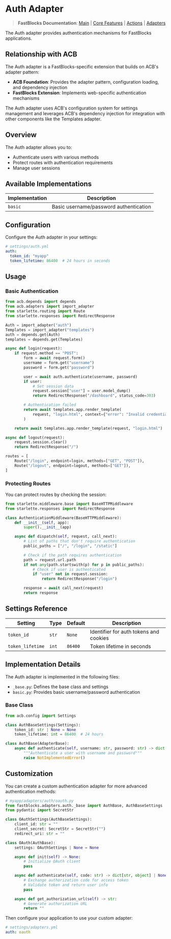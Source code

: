 # Auth Adapter

> **FastBlocks Documentation**: [Main](../../../README.md) | [Core Features](../../README.md) | [Actions](../../actions/README.md) | [Adapters](../README.md)

The Auth adapter provides authentication mechanisms for FastBlocks applications.

## Relationship with ACB

The Auth adapter is a FastBlocks-specific extension that builds on ACB's adapter pattern:

- **ACB Foundation**: Provides the adapter pattern, configuration loading, and dependency injection
- **FastBlocks Extension**: Implements web-specific authentication mechanisms

The Auth adapter uses ACB's configuration system for settings management and leverages ACB's dependency injection for integration with other components like the Templates adapter.

## Overview

The Auth adapter allows you to:

- Authenticate users with various methods
- Protect routes with authentication requirements
- Manage user sessions

## Available Implementations

| Implementation | Description |
|----------------|-------------|
| `basic` | Basic username/password authentication |

## Configuration

Configure the Auth adapter in your settings:

```yaml
# settings/auth.yml
auth:
  token_id: "myapp"
  token_lifetime: 86400  # 24 hours in seconds
```

## Usage

### Basic Authentication

```python
from acb.depends import depends
from acb.adapters import import_adapter
from starlette.routing import Route
from starlette.responses import RedirectResponse

Auth = import_adapter("auth")
Templates = import_adapter("templates")
auth = depends.get(Auth)
templates = depends.get(Templates)

async def login(request):
    if request.method == "POST":
        form = await request.form()
        username = form.get("username")
        password = form.get("password")

        user = await auth.authenticate(username, password)
        if user:
            # Set session data
            request.session["user"] = user.model_dump()
            return RedirectResponse("/dashboard", status_code=303)

        # Authentication failed
        return await templates.app.render_template(
            request, "login.html", context={"error": "Invalid credentials"}
        )

    return await templates.app.render_template(request, "login.html")

async def logout(request):
    request.session.clear()
    return RedirectResponse("/")

routes = [
    Route("/login", endpoint=login, methods=["GET", "POST"]),
    Route("/logout", endpoint=logout, methods=["GET"]),
]
```

### Protecting Routes

You can protect routes by checking the session:

```python
from starlette.middleware.base import BaseHTTPMiddleware
from starlette.responses import RedirectResponse

class AuthenticationMiddleware(BaseHTTPMiddleware):
    def __init__(self, app):
        super().__init__(app)

    async def dispatch(self, request, call_next):
        # List of paths that don't require authentication
        public_paths = ["/", "/login", "/static"]

        # Check if the path requires authentication
        path = request.url.path
        if not any(path.startswith(p) for p in public_paths):
            # Check if user is authenticated
            if "user" not in request.session:
                return RedirectResponse("/login")

        response = await call_next(request)
        return response
```

## Settings Reference

| Setting | Type | Default | Description |
|---------|------|---------|-------------|
| `token_id` | `str` | `None` | Identifier for auth tokens and cookies |
| `token_lifetime` | `int` | `86400` | Token lifetime in seconds |

## Implementation Details

The Auth adapter is implemented in the following files:

- `_base.py`: Defines the base class and settings
- `basic.py`: Provides basic username/password authentication

### Base Class

```python
from acb.config import Settings

class AuthBaseSettings(Settings):
    token_id: str | None = None
    token_lifetime: int = 86400  # 24 hours

class AuthBase(AdapterBase):
    async def authenticate(self, username: str, password: str) -> dict[str, object] | None:
        """Authenticate a user with username and password"""
        raise NotImplementedError()
```

## Customization

You can create a custom authentication adapter for more advanced authentication methods:

```python
# myapp/adapters/auth/oauth.py
from fastblocks.adapters.auth._base import AuthBase, AuthBaseSettings
from pydantic import SecretStr

class OAuthSettings(AuthBaseSettings):
    client_id: str = ""
    client_secret: SecretStr = SecretStr("")
    redirect_uri: str = ""

class OAuth(AuthBase):
    settings: OAuthSettings | None = None

    async def init(self) -> None:
        # Initialize OAuth client
        pass

    async def authenticate(self, code: str) -> dict[str, object] | None:
        # Exchange authorization code for access token
        # Validate token and return user info
        pass

    async def get_authorization_url(self) -> str:
        # Generate authorization URL
        return ""
```

Then configure your application to use your custom adapter:

```yaml
# settings/adapters.yml
auth: oauth
```
